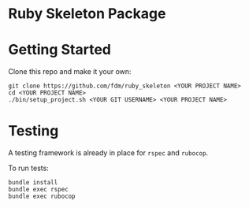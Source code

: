 Ruby Skeleton Package
=======================

# Getting Started

Clone this repo and make it your own:

```
git clone https://github.com/fdm/ruby_skeleton <YOUR PROJECT NAME>
cd <YOUR PROJECT NAME>
./bin/setup_project.sh <YOUR GIT USERNAME> <YOUR PROJECT NAME>
```

Testing
=======
A testing framework is already in place for `rspec` and `rubocop`.

To run tests:
```
bundle install
bundle exec rspec
bundle exec rubocop
```
